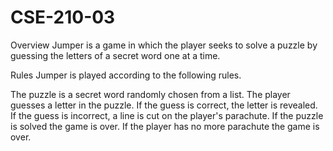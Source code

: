 # CSE-210-03
Overview
Jumper is a game in which the player seeks to solve a puzzle by guessing the letters of a secret word one at a time.

Rules
Jumper is played according to the following rules.

The puzzle is a secret word randomly chosen from a list.
The player guesses a letter in the puzzle.
If the guess is correct, the letter is revealed.
If the guess is incorrect, a line is cut on the player's parachute.
If the puzzle is solved the game is over.
If the player has no more parachute the game is over.

